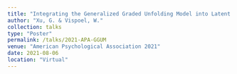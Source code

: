 ```yaml
---
title: "Integrating the Generalized Graded Unfolding Model into Latent State-Trait Theory Frameworks"
author: "Xu, G. & Vispoel, W."
collection: talks
type: "Poster"
permalink: /talks/2021-APA-GGUM
venue: "American Psychological Association 2021"
date: 2021-08-06
location: "Virtual"
---
```



